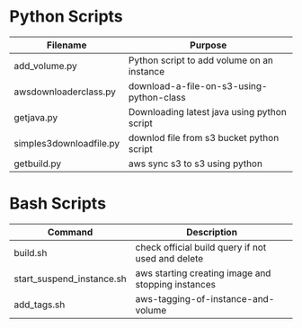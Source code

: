 # Python Scripts

| Filename|Purpose|
| --- | --- |
| add_volume.py | Python script to add volume on an instance |
| awsdownloaderclass.py | download-a-file-on-s3-using-python-class |
| getjava.py | Downloading latest java using python script |
| simples3downloadfile.py | downlod file from s3 bucket python script |
|  getbuild.py | aws sync s3 to s3 using python |

# Bash Scripts 

| Command | Description |
| --- | --- |
| build.sh | check official build query if not used and delete |
| start_suspend_instance.sh | aws starting creating image and stopping instances |
| add_tags.sh | aws-tagging-of-instance-and-volume |
